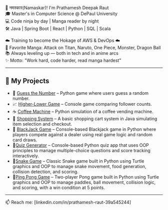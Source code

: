 👋 नमस्कार(Namaskar)! I'm Prathamesh Deepak Raut  
🎓 Master's in Computer Science @ DePaul University  
💻 Code ninja by day | Manga reader by night  
🛠️ Java | Spring Boot | React | Python | SQL | Scala

☁️ Training to become the Hokage of AWS & DevOps ☁️    
🎴 Favorite Manga: Attack on Titan, Naruto, One Piece, Monster, Dragon Ball  
📚 Always leveling up — both in tech and in anime arcs  
✨ Motto: "Work hard, code harder, read manga hardest"

---

## 🚀 My Projects

- 🔢 [Guess the Number](https://github.com/rautpdr/Guess-the-number) – Python game where users guess a random number.
- 📈 [Higher-Lower Game](https://github.com/rautpdr/Higher-Lower-game) – Console game comparing follower counts.
- ☕ [Coffee Machine](https://github.com/rautpdr/Coffee_machine) – Python simulation of a coffee vending machine.
- 🛒 [Shopping System](https://github.com/rautpdr/Shopping-System) – A basic shopping cart system in Java simulating item selection and checkout.
- 🎰 [BlackJack Game](https://github.com/rautpdr/BlackJack-Game) – Console-based Blackjack game in Python where players compete against a dealer using real game logic and random card draws.
- 🧠[Quiz Generator](https://github.com/rautpdr/Quiz_Generator) – Console-based Python quiz app that uses OOP principles to manage multiple-choice questions and score tracking interactively.
- 🐍[Snake Game](https://github.com/rautpdr/Snake_Game) – Classic Snake game built in Python using Turtle graphics and OOP to manage snake movement, food generation, collision detection, and scoring.
- 🏓[Ping Pong Game](https://github.com/rautpdr/Ping-Pong-Game) – Two-player Pong game built in Python using Turtle graphics and OOP to manage paddles, ball movement, collision logic, and scoring, with a win condition at 5 points.


---

📫 Reach me: [linkedin.com/in/prathamesh-raut-39a545244]
